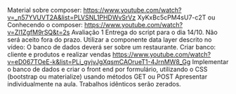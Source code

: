 Material sobre composer:
https://www.youtube.com/watch?v=_n57YVUVT2A&list=PLVSNL1PHDWvSrVz
XyKxBc5cPM4sU7-c2T
ou
Conhecendo o composer:
https://www.youtube.com/watch?v=Zl1ZgfM9rSQ&t=2s
Avaliação 1
Entrega do script para o dia 14/10. Não será aceito fora do prazo.
Utilizar a componente data layer descrito no vídeo:
O banco de dados deverá ser sobre um restaurante.
Criar banco: cliente e produtos e realizar vendas
https://www.youtube.com/watch?v=eD067TOeE-k&list=PLi_gvjvJgXqsmCAOrueT1-4JrnMW8_Gg
Implementar o banco de dados e criar o front end por formulário, utilizando o
CSS (bootstrap ou materialize) usando métodos GET ou POST
Apresentar individualmente na aula.
Trabalhos idênticos serão zerados.